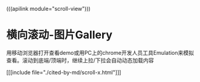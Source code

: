 (((apilink module="scroll-view")))
# 横向滚动-图片Gallery

用移动浏览器打开查看demo或用PC上的chrome开发人员工具Emulation来模拟查看。滚动到底端/顶端时，继续上拉/下拉会自动动态加载内容

[[[include file="./cited-by-md/scroll-x.html"]]]